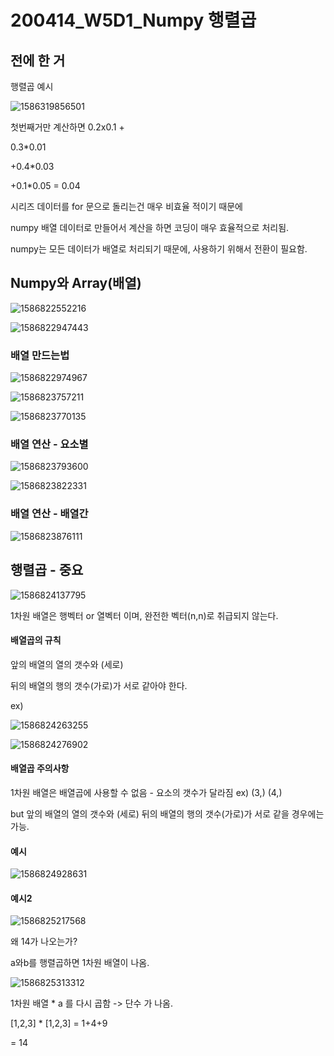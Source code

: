 # 200414_W5D1_Numpy 행렬곱



## 전에 한 거



행렬곱 예시

![1586319856501](assets/1586319856501.png)



첫번째거만 계산하면  0.2x0.1 + 

0.3*0.01 

+0.4*0.03

+0.1*0.05 = 0.04







시리즈 데이터를 for 문으로 돌리는건 매우 비효율 적이기 때문에

numpy 배열 데이터로 만들어서 계산을 하면 코딩이 매우 효율적으로 처리됨.





numpy는 모든 데이터가 배열로 처리되기 때문에, 사용하기 위해서 전환이 필요함.







## Numpy와 Array(배열)



![1586822552216](assets/1586822552216.png)





![1586822947443](assets/1586822947443.png)







### 배열 만드는법

![1586822974967](assets/1586822974967.png)



![1586823757211](assets/1586823757211.png)



![1586823770135](assets/1586823770135.png)





### 배열 연산 - 요소별



![1586823793600](assets/1586823793600.png)



![1586823822331](assets/1586823822331.png)





### 배열 연산 - 배열간

![1586823876111](assets/1586823876111.png)







## 행렬곱 - 중요



![1586824137795](assets/1586824137795.png)



1차원 배열은 행벡터 or 열벡터 이며,  완전한 벡터(n,n)로 취급되지 않는다.



#### 배열곱의 규칙

앞의 배열의 열의 갯수와 (세로)

뒤의 배열의 행의 갯수(가로)가 서로 같아야 한다.



ex)



![1586824263255](assets/1586824263255.png)



![1586824276902](assets/1586824276902.png)







#### 배열곱 주의사항

1차원 배열은 배열곱에 사용할 수 없음 - 요소의 갯수가 달라짐 ex) (3,) (4,)

but 앞의 배열의 열의 갯수와 (세로) 뒤의 배열의 행의 갯수(가로)가 서로 같을 경우에는 가능.



#### 예시

![1586824928631](assets/1586824928631.png)







#### 예시2

![1586825217568](assets/1586825217568.png)



왜 14가 나오는가?

a와b를 행렬곱하면 1차원 배열이 나옴. 



![1586825313312](assets/1586825313312.png)





1차원 배열 * a 를 다시 곱함 -> 단수 가 나옴. 

[1,2,3] * [1,2,3] = 1+4+9 

= 14